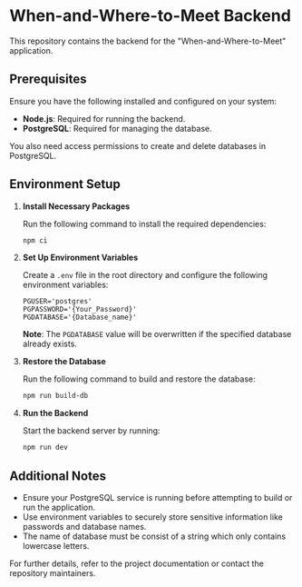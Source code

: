 # When-and-Where-to-Meet Backend

This repository contains the backend for the "When-and-Where-to-Meet" application.

## Prerequisites

Ensure you have the following installed and configured on your system:

- **Node.js**: Required for running the backend.
- **PostgreSQL**: Required for managing the database.

You also need access permissions to create and delete databases in PostgreSQL.

## Environment Setup

1. **Install Necessary Packages**
   
   Run the following command to install the required dependencies:
   ```bash
   npm ci
   ```

2. **Set Up Environment Variables**

   Create a `.env` file in the root directory and configure the following environment variables:
   ```env
   PGUSER='postgres'
   PGPASSWORD='{Your_Password}'
   PGDATABASE='{Database_name}'
   ```
   **Note**: The `PGDATABASE` value will be overwritten if the specified database already exists.

3. **Restore the Database**

   Run the following command to build and restore the database:
   ```bash
   npm run build-db
   ```

4. **Run the Backend**

   Start the backend server by running:
   ```bash
   npm run dev
   ```

## Additional Notes

- Ensure your PostgreSQL service is running before attempting to build or run the application.
- Use environment variables to securely store sensitive information like passwords and database names.
- The name of database must be consist of a string which only contains lowercase letters.

For further details, refer to the project documentation or contact the repository maintainers.

